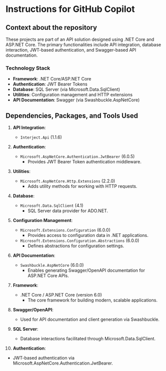 # Instructions for GitHub Copilot

## Context about the repository

These projects are part of an API solution designed using .NET Core and ASP.NET Core. The primary functionalities include API integration, database interaction, JWT-based authentication, and Swagger-based API documentation.

### Technology Stack

- **Framework**: .NET Core/ASP.NET Core
- **Authentication**: JWT Bearer Tokens
- **Database**: SQL Server (via Microsoft.Data.SqlClient)
- **Utilities**: Configuration management and HTTP extensions
- **API Documentation**: Swagger (via Swashbuckle.AspNetCore)

## Dependencies, Packages, and Tools Used

1. **API Integration**:

   - `Interject.Api` (1.1.6)

2. **Authentication**:

   - `Microsoft.AspNetCore.Authentication.JwtBearer` (6.0.5)
     - Provides JWT Bearer Token authentication middleware.

3. **Utilities**:

   - `Microsoft.AspNetCore.Http.Extensions` (2.2.0)
     - Adds utility methods for working with HTTP requests.

4. **Database**:

   - `Microsoft.Data.SqlClient` (4.1)
     - SQL Server data provider for ADO.NET.

5. **Configuration Management**:

   - `Microsoft.Extensions.Configuration` (6.0.0)
     - Provides access to configuration data in .NET applications.
   - `Microsoft.Extensions.Configuration.Abstractions` (6.0.0)
     - Defines abstractions for configuration settings.

6. **API Documentation**:

   - `Swashbuckle.AspNetCore` (6.0.0)
     - Enables generating Swagger/OpenAPI documentation for ASP.NET Core APIs.

7. **Framework**:

   - .NET Core / ASP.NET Core (version 6.0)
     - The core framework for building modern, scalable applications.

8. **Swagger/OpenAPI**:

   - Used for API documentation and client generation via Swashbuckle.

9. **SQL Server**:

   - Database interactions facilitated through Microsoft.Data.SqlClient.

10. **Authentication**:

- JWT-based authentication via Microsoft.AspNetCore.Authentication.JwtBearer.
